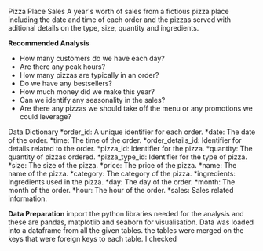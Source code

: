 Pizza Place Sales
A year's worth of sales from a fictious pizza place including the date and time of each order and the pizzas served with aditional details on the type, size, quantity and ingredients.

**Recommended Analysis**
* How many customers do we have each day? 
* Are there any peak hours?
* How many pizzas are typically in an order? 
* Do we have any bestsellers?
* How much money did we make this year? 
* Can we identify any seasonality in the sales?
* Are there any pizzas we should take off the menu or any promotions we could leverage?

Data Dictionary
*order_id: A unique identifier for each order.
*date: The date of the order.
*time: The time of the order.
*order_details_id: Identifier for details related to the order.
*pizza_id: Identifier for the pizza.
*quantity: The quantity of pizzas ordered.
*pizza_type_id: Identifier for the type of pizza.
*size: The size of the pizza.
*price: The price of the pizza.
*name: The name of the pizza.
*category: The category of the pizza.
*ingredients: Ingredients used in the pizza.
*day: The day of the order.
*month: The month of the order.
*hour: The hour of the order.
*sales: Sales related information.

**Data Preparation**
import the python libraries needed for the analysis and these are pandas, matplotlib and seaborn for visualisation.
Data was loaded into a dataframe from all the given tables.
the tables were merged on the keys that were foreign keys to each table.
I checked 
